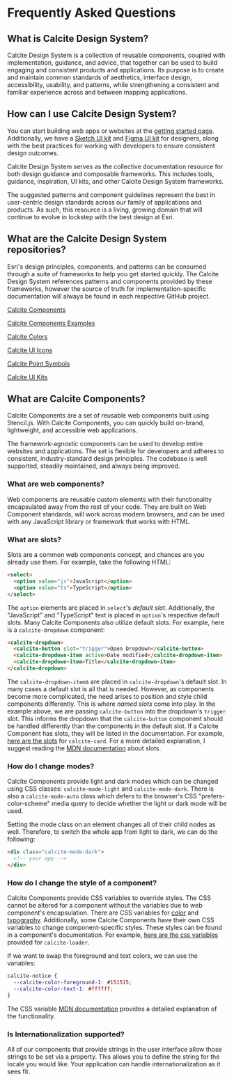 # Frequently Asked Questions

## What is Calcite Design System?

Calcite Design System is a collection of reusable components, coupled with implementation, guidance, and advice, that together can be used to build engaging and consistent products and applications. Its purpose is to create and maintain common standards of aesthetics, interface design, accessibility, usability, and patterns, while strengthening a consistent and familiar experience across and between mapping applications.

## How can I use Calcite Design System?

You can start building web apps or websites at the [getting started page](https://developers.arcgis.com/calcite-design-system/get-started/). Additionally, we have a [Sketch UI kit](https://developers.arcgis.com/calcite-design-system/sketch-ui-kit/) and [Figma UI kit](https://developers.arcgis.com/calcite-design-system/figma-ui-kit/) for designers, along with the best practices for working with developers to ensure consistent design outcomes.

Calcite Design System serves as the collective documentation resource for both design guidance and composable frameworks. This includes tools, guidance, inspiration, UI kits, and other Calcite Design System frameworks.

The suggested patterns and component guidelines represent the best in user-centric design standards across our family of applications and products. As such, this resource is a living, growing domain that will continue to evolve in lockstep with the best design at Esri.

## What are the Calcite Design System repositories?

Esri's design principles, components, and patterns can be consumed through a suite of frameworks to help you get started quickly. The Calcite Design System references patterns and components provided by these frameworks, however the source of truth for implementation-specific documentation will always be found in each respective GitHub project.

[Calcite Components](https://github.com/Esri/calcite-design-system)

[Calcite Components Examples](https://github.com/Esri/calcite-components-examples)

[Calcite Colors](https://github.com/Esri/calcite-colors)

[Calcite UI Icons](https://github.com/Esri/calcite-ui-icons)

[Calcite Point Symbols](https://github.com/Esri/calcite-point-symbols)

[Calcite UI Kits](https://github.com/Esri/calcite-ui-kits)

## What are Calcite Components?

Calcite Components are a set of reusable web components built using Stencil.js. With Calcite Components, you can quickly build on-brand, lightweight, and accessible web applications.

The framework-agnostic components can be used to develop entire websites and applications. The set is flexible for developers and adheres to consistent, industry-standard design principles. The codebase is well supported, steadily maintained, and always being improved.

### What are web components?

Web components are reusable custom elements with their functionality encapsulated away from the rest of your code. They are built on Web Component standards, will work across modern browsers, and can be used with any JavaScript library or framework that works with HTML.

### What are slots?

Slots are a common web components concept, and chances are you already use them. For example, take the following HTML:

```html
<select>
  <option value="js">JavaScript</option>
  <option value="ts">TypeScript</option>
</select>
```

The `option` elements are placed in `select`'s _default slot_. Additionally, the "JavaScript" and "TypeScript" text is placed in `option`'s respective default slots. Many Calcite Components also utilize default slots. For example, here is a `calcite-dropdown` component:

```html
<calcite-dropdown>
  <calcite-button slot="trigger">Open Dropdown</calcite-button>
  <calcite-dropdown-item active>Date modified</calcite-dropdown-item>
  <calcite-dropdown-item>Title</calcite-dropdown-item>
</calcite-dropdown>
```

The `calcite-dropdown-item`s are placed in `calcite-dropdown`'s default slot. In many cases a default slot is all that is needed. However, as components become more complicated, the need arises to position and style child components differently. This is where _named slots_ come into play. In the example above, we are passing `calcite-button` into the dropdown's `trigger` slot. This informs the dropdown that the `calcite-button` component should be handled differently than the components in the default slot. If a Calcite Component has slots, they will be listed in the documentation. For example, [here are the slots](https://developers.arcgis.com/calcite-design-system/components/card/#component-api-slots) for `calcite-card`. For a more detailed explanation, I suggest reading the [MDN documentation](https://developer.mozilla.org/en-US/docs/Web/Web_Components/Using_templates_and_slots#adding_flexibility_with_slots) about slots.

### How do I change modes?

Calcite Components provide light and dark modes which can be changed using CSS classes: `calcite-mode-light` and `calcite-mode-dark`. There is also a `calcite-mode-auto` class which defers to the browser's CSS "prefers-color-scheme" media query to decide whether the light or dark mode will be used.

Setting the mode class on an element changes all of their child nodes as well. Therefore, to switch the whole app from light to dark, we can do the following:

```html
<div class="calcite-mode-dark">
  <!-- your app -->
</div>
```

### How do I change the style of a component?

Calcite Components provide CSS variables to override styles. The CSS cannot be altered for a component without the variables due to web component's encapsulation. There are CSS variables for [color](https://developers.arcgis.com/calcite-design-system/foundations/colors/) and [typography](https://developers.arcgis.com/calcite-design-system/foundations/type/). Additionally, some Calcite Components have their own CSS variables to change component-specific styles. These styles can be found in a component's documentation. For example, [here are the css variables](https://developers.arcgis.com/calcite-design-system/components/loader/#component-api-styles) provided for `calcite-loader`.

If we want to swap the foreground and text colors, we can use the variables:

```css
calcite-notice {
  --calcite-color-foreground-1: #151515;
  --calcite-color-text-1: #ffffff;
}
```

The CSS variable [MDN documentation](https://developer.mozilla.org/en-US/docs/Web/CSS/Using_CSS_custom_properties) provides a detailed explanation of the functionality.

### Is Internationalization supported?

All of our components that provide strings in the user interface allow those strings to be set via a property. This allows you to define the string for the locale you would like. Your application can handle internationalization as it sees fit.
